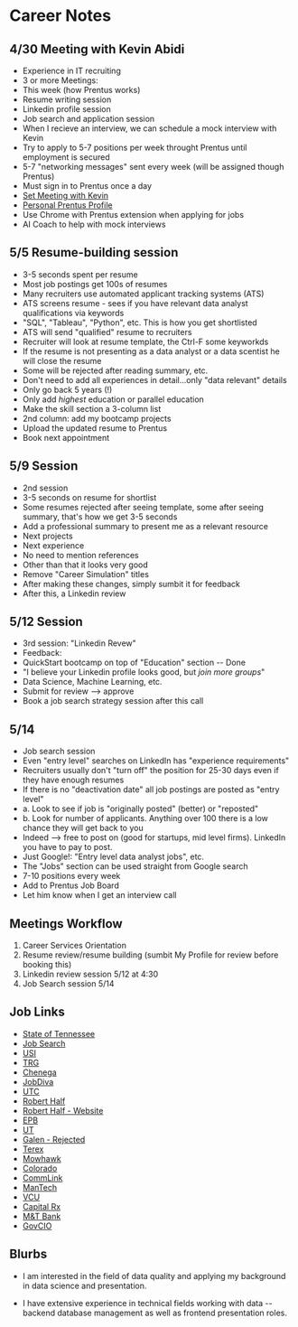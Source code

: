 # Career Notes

## 4/30 Meeting with Kevin Abidi

- Experience in IT recruiting
- 3 or more Meetings:
- This week (how Prentus works)
- Resume writing session
- Linkedin profile session
- Job search and application session
- When I recieve an interview, we can schedule a mock interview with Kevin
- Try to apply to 5-7 positions per week throught Prentus until employment is secured
- 5-7 "networking messages" sent every week (will be assigned though Prentus)
- Must sign in to Prentus once a day
- [Set Meeting with Kevin](https://quickstart.prentus.co/member/my-coach)
- [Personal Prentus Profile](https://quickstart.prentus.co/p/alex-munger)
- Use Chrome with Prentus extension when applying for jobs
- AI Coach to help with mock interviews

## 5/5 Resume-building session

- 3-5 seconds spent per resume
- Most job postings get 100s of resumes
- Many recruiters use automated applicant tracking systems (ATS)
- ATS screens resume - sees if you have relevant data analyst qualifications via keywords
- "SQL", "Tableau", "Python", etc. This is how you get shortlisted
- ATS will send "qualified" resume to recruiters
- Recruiter will look at resume template, the Ctrl-F some keyworkds
- If the resume is not presenting as a data analyst or a data scentist he will close the resume
- Some will be rejected after reading summary, etc.
- Don't need to add all experiences in detail...only "data relevant" details
- Only go back 5 years (!)
- Only add *highest* education or parallel education
- Make the skill section a 3-column list
- 2nd column: add my bootcamp projects
- Upload the updated resume to Prentus
- Book next appointment

## 5/9 Session

- 2nd session
- 3-5 seconds on resume for shortlist
- Some resumes rejected after seeing template, some after seeing summary, that's how we get 3-5 seconds
- Add a professional summary to present me as a relevant resource
- Next projects
- Next experience
- No need to mention references
- Other than that it looks very good
- Remove "Career Simulation" titles
- After making these changes, simply sumbit it for feedback
- After this, a Linkedin review

## 5/12 Session

- 3rd session: "Linkedin Revew"
- Feedback:
- QuickStart bootcamp on top of "Education" section -- Done
- "I believe your Linkedin profile looks good, but *join more groups*"
- Data Science, Machine Learning, etc.
- Submit for review --> approve
- Book a job search strategy session after this call

## 5/14

- Job search session
- Even "entry level" searches on LinkedIn has "experience requirements"
- Recruiters usually don't "turn off" the position for 25-30 days even if they have enough resumes
- If there is no "deactivation date" all job postings are posted as "entry level"
- a. Look to see if job is "originally posted" (better) or "reposted"
- b. Look for number of applicants. Anything over 100 there is a low chance they will get back to you
- Indeed --> free to post on (good for startups, mid level firms). LinkedIn you have to pay to post.
- Just Google!: "Entry level data analyst jobs", etc.
- The "Jobs" section can be used straight from Google search
- 7-10 positions every week
- Add to Prentus Job Board
- Let him know when I get an interview call

## Meetings Workflow

1. Career Services Orientation
2. Resume review/resume building (sumbit My Profile for review before booking this)
3. Linkedin review session 5/12 at 4:30
4. Job Search session 5/14

## Job Links

- [State of Tennessee](https://quickstart.prentus.co/job/1745963241314x727179611395953400)
- [Job Search](https://www.linkedin.com/jobs/search)
- [USI](https://jobs.usi.com/Jobs)
- [TRG](https://www.paycomonline.net/v4/ats/web.php/Application/MyApplications#!applications)
- [Chenega](https://careers-chenega.icims.com/jobs/dashboard?hashed=1941931649)
- [JobDiva](https://www1.jobdiva.com/portal/?a=ygjdnwl6apzmff6t82vdutfvbydrtq07d9es5jck4la1ce7huuaom4zlm4i0c94q&source=ZipRecruiter#/applications)
- [UTC](https://fa-ewlq-saasfaprod1.fa.ocs.oraclecloud.com/hcmUI/CandidateExperience/en/sites/CX_1/my-profile)
- [Robert Half](https://www.ziprecruiter.com/jobs/robert-half-b01da3c1/data-analyst-excel-expert-2808a483?lvk=voEZKZqtnF5ewqZ5n-QalQ.--NmyafaIjR)
- [Robert Half - Website](https://online.roberthalf.com/s/my-jobs?a=RH&b=&c=US&d=en_US&e=munger.alex%40gmail.com&language=en_US&redirect=false)
- [EPB](https://epb.hcshiring.com/)
- [UT](https://fa-ewlq-saasfaprod1.fa.ocs.oraclecloud.com/hcmUI/CandidateExperience/en/sites/CX_1/my-profile)
- [Galen - Rejected](https://recruiting.paylocity.com/Recruiting/Jobs/All/34e445b5-8af2-4a7a-af18-483716aa65c9?source=ZipRecruiter_Feed)
- [Terex](https://terex.wd1.myworkdayjobs.com/en-US/terexcareers/userHome)
- [Mowhawk](https://career4.successfactors.com/portalcareer?company=C0014376286P&correlation_Id=88187987500&lang=en_US&clientId=jobs2web&socialApply=false&career_ns=&site=&jobPipeline=RCM+Redirect&navBarLevel=MY_PROFILE&isInternalUser=false&showAlertCreated=false&_s.crb=0jIRHOXHyJ0Bty6VJ8MuQJ%252bi%252fJFINEXfsUnUt8yYWlo%253d)
- [Colorado](https://cu.taleo.net/careersection/2/mysubmissions.ftl?lang=en&iniurl.src=JB-10100)
- [CommLink](https://www.paycomonline.net/v4/ats/web.php/application/MyApplications?accountPage=1#!messages-tab)
- [ManTech](https://mantech.avature.net/en_US/careers/ProfileJobApplications)
- [VCU](https://vcu.csod.com/ATS/careersite/ds.aspx?routename=ATS/CareerSite/MyProfile&c=vcu&site=1&lang=en-US)
- [Capital Rx](https://caprx.clearcompany.com/careers/jobs/8d6832f4-d8b3-abda-cde4-b8ecd845422f/apply/afe6a92b-61fd-686e-4d0b-20bd88ebc253)
- [M&T Bank](https://mtb.wd5.myworkdayjobs.com/en-US/MTB/userHome)
- [GovCIO](https://careers-govcio.icims.com/jobs/search?ss=1&notFound=1&mobile=false&width=1440&height=500&bga=true&needsRedirect=false&jan1offset=-300&jun1offset=-240)

## Blurbs

- I am interested in the field of data quality and applying my background in data science and presentation.

- I have extensive experience in technical fields working with data -- backend database management as well as frontend presentation roles.
